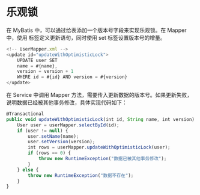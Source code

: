 # 乐观锁

在 MyBatis 中，可以通过给表添加一个版本号字段来实现乐观锁。在 Mapper 中，使用 标签定义更新语句，同时使用 set 标签设置版本号的增量。

```javascript
<!-- UserMapper.xml -->
<update id="updateWithOptimisticLock">
    UPDATE user SET
    name = #{name},
    version = version + 1
    WHERE id = #{id} AND version = #{version}
</update>
```

在 Service 中调用 Mapper 方法，需要传入更新数据的版本号。如果更新失败，说明数据已经被其他事务修改，具体实现代码如下：

```javascript
@Transactional
public void updateWithOptimisticLock(int id, String name, int version) {
    User user = userMapper.selectById(id);
    if (user != null) {
        user.setName(name);
        user.setVersion(version);
        int rows = userMapper.updateWithOptimisticLock(user);
        if (rows == 0) {
            throw new RuntimeException("数据已被其他事务修改");
        }
    } else {
        throw new RuntimeException("数据不存在");
    }
}
```